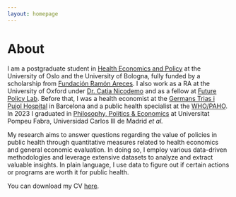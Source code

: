 ```yaml
---
layout: homepage
---
```


# About

I am a postgraduate student in [Health Economics and Policy](https://eu-hem.eu/) at the University of Oslo and the University of Bologna, fully funded by a scholarship from [Fundación Ramón Areces](https://www.fundacionareces.es/fundacionareces/en/). I also work as a RA at the University of Oxford under [Dr. Catia Nicodemo](https://www.phc.ox.ac.uk/team/catia-nicodemo) and as a fellow at [Future Policy Lab](https://www.futurepolicylab.com/nosotros/). Before that, I was a health economist at the [Germans Trias i Pujol Hospital](https://www.hospitalgermanstrias.cat/en) in Barcelona and a public health specialist at the [WHO/PAHO](https://www.paho.org/en). In 2023 I graduated in [Philosophy, Politics & Economics](https://www.upf.edu/en/web/graus/grau-filosofia-politica-i-economia) at Universitat Pompeu Fabra, Universidad Carlos III de Madrid *et al.*

My research aims to answer questions regarding the value of policies in public health through quantitative measures related to health economics and general economic evaluation. In doing so, I employ various data-driven methodologies and leverage extensive datasets to analyze and extract valuable insights. In plain language, I use data to figure out if certain actions or programs are worth it for public health.

You can download my CV [here](./assets/cv_vicentegomez.pdf).
